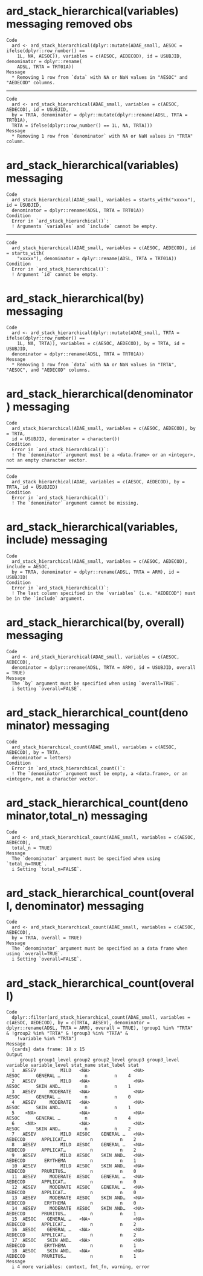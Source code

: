 # ard_stack_hierarchical(variables) messaging removed obs

    Code
      ard <- ard_stack_hierarchical(dplyr::mutate(ADAE_small, AESOC = ifelse(dplyr::row_number() ==
        1L, NA, AESOC)), variables = c(AESOC, AEDECOD), id = USUBJID, denominator = dplyr::rename(
        ADSL, TRTA = TRT01A))
    Message
      * Removing 1 row from `data` with NA or NaN values in "AESOC" and "AEDECOD" columns.

---

    Code
      ard <- ard_stack_hierarchical(ADAE_small, variables = c(AESOC, AEDECOD), id = USUBJID,
      by = TRTA, denominator = dplyr::mutate(dplyr::rename(ADSL, TRTA = TRT01A),
      TRTA = ifelse(dplyr::row_number() == 1L, NA, TRTA)))
    Message
      * Removing 1 row from `denominator` with NA or NaN values in "TRTA" column.

# ard_stack_hierarchical(variables) messaging

    Code
      ard_stack_hierarchical(ADAE_small, variables = starts_with("xxxxx"), id = USUBJID,
      denominator = dplyr::rename(ADSL, TRTA = TRT01A))
    Condition
      Error in `ard_stack_hierarchical()`:
      ! Arguments `variables` and `include` cannot be empty.

---

    Code
      ard_stack_hierarchical(ADAE_small, variables = c(AESOC, AEDECOD), id = starts_with(
        "xxxxx"), denominator = dplyr::rename(ADSL, TRTA = TRT01A))
    Condition
      Error in `ard_stack_hierarchical()`:
      ! Argument `id` cannot be empty.

# ard_stack_hierarchical(by) messaging

    Code
      ard <- ard_stack_hierarchical(dplyr::mutate(ADAE_small, TRTA = ifelse(dplyr::row_number() ==
        1L, NA, TRTA)), variables = c(AESOC, AEDECOD), by = TRTA, id = USUBJID,
      denominator = dplyr::rename(ADSL, TRTA = TRT01A))
    Message
      * Removing 1 row from `data` with NA or NaN values in "TRTA", "AESOC", and "AEDECOD" columns.

# ard_stack_hierarchical(denominator) messaging

    Code
      ard_stack_hierarchical(ADAE_small, variables = c(AESOC, AEDECOD), by = TRTA,
      id = USUBJID, denominator = character())
    Condition
      Error in `ard_stack_hierarchical()`:
      ! The `denominator` argument must be a <data.frame> or an <integer>, not an empty character vector.

---

    Code
      ard_stack_hierarchical(ADAE, variables = c(AESOC, AEDECOD), by = TRTA, id = USUBJID)
    Condition
      Error in `ard_stack_hierarchical()`:
      ! The `denominator` argument cannot be missing.

# ard_stack_hierarchical(variables, include) messaging

    Code
      ard_stack_hierarchical(ADAE_small, variables = c(AESOC, AEDECOD), include = AESOC,
      by = TRTA, denominator = dplyr::rename(ADSL, TRTA = ARM), id = USUBJID)
    Condition
      Error in `ard_stack_hierarchical()`:
      ! The last column specified in the `variables` (i.e. "AEDECOD") must be in the `include` argument.

# ard_stack_hierarchical(by, overall) messaging

    Code
      ard <- ard_stack_hierarchical(ADAE_small, variables = c(AESOC, AEDECOD),
      denominator = dplyr::rename(ADSL, TRTA = ARM), id = USUBJID, overall = TRUE)
    Message
      The `by` argument must be specified when using `overall=TRUE`.
      i Setting `overall=FALSE`.

# ard_stack_hierarchical_count(denominator) messaging

    Code
      ard_stack_hierarchical_count(ADAE_small, variables = c(AESOC, AEDECOD), by = TRTA,
      denominator = letters)
    Condition
      Error in `ard_stack_hierarchical_count()`:
      ! The `denominator` argument must be empty, a <data.frame>, or an <integer>, not a character vector.

# ard_stack_hierarchical_count(denominator,total_n) messaging

    Code
      ard <- ard_stack_hierarchical_count(ADAE_small, variables = c(AESOC, AEDECOD),
      total_n = TRUE)
    Message
      The `denominator` argument must be specified when using `total_n=TRUE`.
      i Setting `total_n=FALSE`.

# ard_stack_hierarchical_count(overall, denominator) messaging

    Code
      ard <- ard_stack_hierarchical_count(ADAE_small, variables = c(AESOC, AEDECOD),
      by = TRTA, overall = TRUE)
    Message
      The `denominator` argument must be specified as a data frame when using `overall=TRUE`.
      i Setting `overall=FALSE`.

# ard_stack_hierarchical_count(overall)

    Code
      dplyr::filter(ard_stack_hierarchical_count(ADAE_small, variables = c(AESOC, AEDECOD), by = c(TRTA, AESEV), denominator = dplyr::rename(ADSL, TRTA = ARM), overall = TRUE), !group1 %in% "TRTA" & !group2 %in% "TRTA" & !group3 %in% "TRTA" &
        !variable %in% "TRTA")
    Message
      {cards} data frame: 18 x 15
    Output
         group1 group1_level group2 group2_level group3 group3_level variable variable_level stat_name stat_label stat
      1   AESEV         MILD   <NA>                <NA>                 AESOC      GENERAL …         n          n    4
      2   AESEV         MILD   <NA>                <NA>                 AESOC      SKIN AND…         n          n    1
      3   AESEV     MODERATE   <NA>                <NA>                 AESOC      GENERAL …         n          n    0
      4   AESEV     MODERATE   <NA>                <NA>                 AESOC      SKIN AND…         n          n    1
      5    <NA>                <NA>                <NA>                 AESOC      GENERAL …         n          n    4
      6    <NA>                <NA>                <NA>                 AESOC      SKIN AND…         n          n    2
      7   AESEV         MILD  AESOC    GENERAL …   <NA>               AEDECOD      APPLICAT…         n          n    2
      8   AESEV         MILD  AESOC    GENERAL …   <NA>               AEDECOD      APPLICAT…         n          n    2
      9   AESEV         MILD  AESOC    SKIN AND…   <NA>               AEDECOD       ERYTHEMA         n          n    1
      10  AESEV         MILD  AESOC    SKIN AND…   <NA>               AEDECOD      PRURITUS…         n          n    0
      11  AESEV     MODERATE  AESOC    GENERAL …   <NA>               AEDECOD      APPLICAT…         n          n    0
      12  AESEV     MODERATE  AESOC    GENERAL …   <NA>               AEDECOD      APPLICAT…         n          n    0
      13  AESEV     MODERATE  AESOC    SKIN AND…   <NA>               AEDECOD       ERYTHEMA         n          n    0
      14  AESEV     MODERATE  AESOC    SKIN AND…   <NA>               AEDECOD      PRURITUS…         n          n    1
      15  AESOC    GENERAL …   <NA>                <NA>               AEDECOD      APPLICAT…         n          n    2
      16  AESOC    GENERAL …   <NA>                <NA>               AEDECOD      APPLICAT…         n          n    2
      17  AESOC    SKIN AND…   <NA>                <NA>               AEDECOD       ERYTHEMA         n          n    1
      18  AESOC    SKIN AND…   <NA>                <NA>               AEDECOD      PRURITUS…         n          n    1
    Message
      i 4 more variables: context, fmt_fn, warning, error

